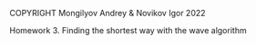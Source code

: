 COPYRIGHT Mongilyov Andrey & Novikov Igor 2022

Homework 3. Finding the shortest way with the wave algorithm
